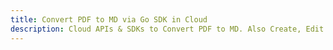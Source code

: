 ---title: Convert PDF to MD via Go SDK in Clouddescription: Cloud APIs & SDKs to Convert PDF to MD. Also Create, Edit & Render Microsoft Word & OpenOffice documents in the Cloud.---